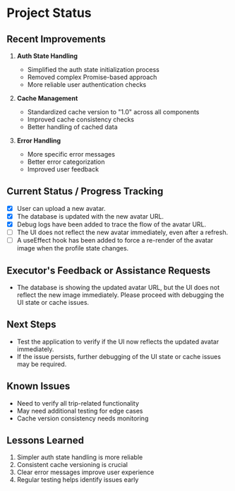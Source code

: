 # Project Status

## Recent Improvements
1. **Auth State Handling**
   - Simplified the auth state initialization process
   - Removed complex Promise-based approach
   - More reliable user authentication checks

2. **Cache Management**
   - Standardized cache version to "1.0" across all components
   - Improved cache consistency checks
   - Better handling of cached data

3. **Error Handling**
   - More specific error messages
   - Better error categorization
   - Improved user feedback

## Current Status / Progress Tracking
- [x] User can upload a new avatar.
- [x] The database is updated with the new avatar URL.
- [x] Debug logs have been added to trace the flow of the avatar URL.
- [ ] The UI does not reflect the new avatar immediately, even after a refresh.
- [ ] A useEffect hook has been added to force a re-render of the avatar image when the profile state changes.

## Executor's Feedback or Assistance Requests
- The database is showing the updated avatar URL, but the UI does not reflect the new image immediately. Please proceed with debugging the UI state or cache issues.

## Next Steps
- Test the application to verify if the UI now reflects the updated avatar immediately.
- If the issue persists, further debugging of the UI state or cache issues may be required.

## Known Issues
- Need to verify all trip-related functionality
- May need additional testing for edge cases
- Cache version consistency needs monitoring

## Lessons Learned
1. Simpler auth state handling is more reliable
2. Consistent cache versioning is crucial
3. Clear error messages improve user experience
4. Regular testing helps identify issues early 